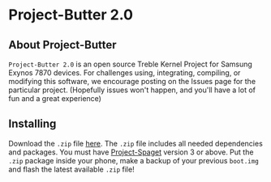 # Project-Butter 2.0

## About Project-Butter
`Project-Butter 2.0` is an open source Treble Kernel Project for Samsung Exynos 7870 devices. For challenges using, integrating, compiling, or modifying this software, we encourage posting on the Issues page for the particular project. (Hopefully issues won't happen, and you'll have a lot of fun and a great experience)


Installing
----------

Download the `.zip` file [here](http://github.com/SPART4NICUS/DOWNLOADS/releases). 
The `.zip` file includes all needed dependencies and packages. 
You must have [Project-Spaget](https://forum.xda-developers.com/galaxy-j7/samsung-galaxy-j7-prime--j7-on-nxt-exynos7870/treble-projectspaget-trebleport-v3-0-t3953461) version 3 or above.
Put the `.zip` package inside your phone, make a backup of your previous `boot.img` and flash the latest available `.zip` file!
